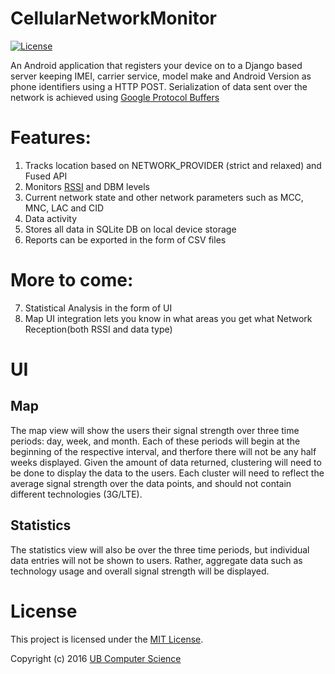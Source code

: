 # CellularNetworkMonitor

[![License](https://img.shields.io/badge/license-MIT-blue.svg)](License.txt)

An Android application that registers your device on to a Django based server keeping IMEI, 
carrier service, model make and Android Version as phone identifiers using a HTTP POST. 
Serialization of data sent over the network is achieved using [Google Protocol Buffers](https://github.com/google/protobuf) 

# Features:  
1. Tracks location based on NETWORK_PROVIDER (strict and relaxed) and Fused API  
2. Monitors [RSSI](https://en.wikipedia.org/wiki/Received_signal_strength_indication) and DBM levels  
3. Current network state and other network parameters such as MCC, MNC, LAC and CID  
4. Data activity  
5. Stores all data in SQLite DB on local device storage  
6. Reports can be exported in the form of CSV files  
 
# More to come:
7. Statistical Analysis in the form of UI  
8. Map UI integration lets you know in what areas you get what Network Reception(both RSSI and data type)

# UI
## Map
The map view will show the users their signal strength over three time periods: day, week, and month. Each of these periods will begin at the beginning of the respective interval, and therfore there will not be any half weeks displayed.
Given the amount of data returned, clustering will need to be done to display the data to the users. Each cluster will need to reflect the average signal strength over the data points, and should not contain different technologies (3G/LTE).

## Statistics
The statistics view will also be over the three time periods, but individual data entries will not be shown to users. Rather, aggregate data such as technology usage and overall signal strength will be displayed.

# License
This project is licensed under the [MIT License](https://en.wikipedia.org/wiki/MIT_License).

Copyright (c) 2016 [UB Computer Science](https://www.cse.buffalo.edu/)
